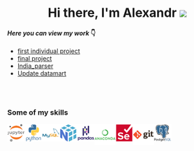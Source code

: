 <h1 align="center">Hi there, I'm Alexandr</a> 
<img src="https://github.com/blackcater/blackcater/raw/main/images/Hi.gif" height="32"/></h1>


#### *Here you can view my work* 👇
-  [first individual project](https://github.com/osulel12/First_assignments/tree/main/First%20project)
-  [final project](https://github.com/osulel12/Last-project)
-  [India_parser](https://github.com/osulel12/India_parser)
-  [Update datamart](https://github.com/osulel12/update_datamart_world_trade)

<br />
<br />

### Some of my skills

<img align="left" width="40px" src="https://github.com/devicons/devicon/blob/master/icons/jupyter/jupyter-original-wordmark.svg"/>
<img align="left" width="40px" src="https://github.com/devicons/devicon/blob/master/icons/python/python-original-wordmark.svg"/>
<img align="left" width="40px" src="https://github.com/devicons/devicon/blob/master/icons/mysql/mysql-original-wordmark.svg"/>
<img align="left" width="40px" src="https://raw.githubusercontent.com/devicons/devicon/1119b9f84c0290e0f0b38982099a2bd027a48bf1/icons/numpy/numpy-original.svg"/>
<img align="left" width="40px" src="https://raw.githubusercontent.com/devicons/devicon/1119b9f84c0290e0f0b38982099a2bd027a48bf1/icons/pandas/pandas-original-wordmark.svg"/>
<img align="left" width="48px" src="https://github.com/devicons/devicon/blob/master/icons/anaconda/anaconda-original-wordmark.svg"/>
<img align="left" width="40px" src="https://github.com/devicons/devicon/blob/master/icons/selenium/selenium-original.svg"/>
<img align="left" width="48px" src="https://github.com/devicons/devicon/blob/master/icons/git/git-original-wordmark.svg"/>
<img align="left" width="40px" src="https://github.com/devicons/devicon/blob/master/icons/postgresql/postgresql-original-wordmark.svg"/>



<br />
<br />
<br />

